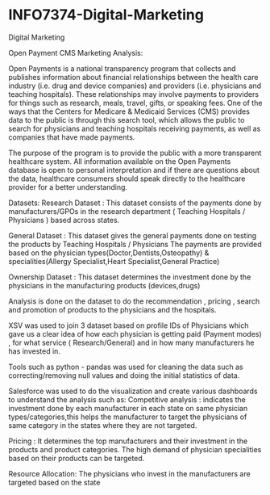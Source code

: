 # INFO7374-Digital-Marketing
Digital Marketing 

Open Payment CMS Marketing Analysis:

Open Payments is a national transparency program that collects and publishes information about financial relationships between the health care industry (i.e. drug and device companies) and providers (i.e. physicians and teaching hospitals). These relationships may involve payments to providers for things such as research, meals, travel, gifts, or speaking fees. One of the ways that the Centers for Medicare & Medicaid Services (CMS) provides data to the public is through this search tool, which allows the public to search for physicians and teaching hospitals receiving payments, as well as companies that have made payments.

The purpose of the program is to provide the public with a more transparent healthcare system. All information available on the Open Payments database is open to personal interpretation and if there are questions about the data, healthcare consumers should speak directly to the healthcare provider for a better understanding. 

Datasets:
Research Dataset : This dataset consists of the payments done by manufacturers/GPOs in the research department ( Teaching Hospitals / Physicians ) based across states.

General Dataset : This dataset gives the general payments done on testing the products by Teaching Hospitals / Physicians 
The payments are provided based on the physician types(Doctor,Dentists,Osteopathy) & specialities(Allergy Specialist,Heart Specialist,General Practice)

Ownership Dataset : This dataset determines the investment done by the physicians in the manufacturing products (devices,drugs)


Analysis is done on the dataset to do the recommendation , pricing , search and promotion of products to the physicians and the hospitals.


XSV was used to join 3 dataset based on profile IDs of Physicians which gave us a clear  idea of how each physician is getting paid (Payment modes) , for what service ( Research/General) and in how many manufacturers he has invested in.

Tools such as python - pandas was used for cleaning the data such as correcting/removing null values and doing the initial statistics of data.

Salesforce was used to do the visualization and create various dashboards to understand the analysis such as:
Competitive analysis : indicates the investment done by each manufacturer in each state on same physician types/categories,this helps the manufacturer to target the physicians of same category in the states where they are not targeted.

Pricing : It determines the top manufacturers and their investment in the products and product categories.
The high demand of physician specialities based on their products can be targeted.

Resource Allocation: The physicians who invest in the manufacturers are targeted based on the state

